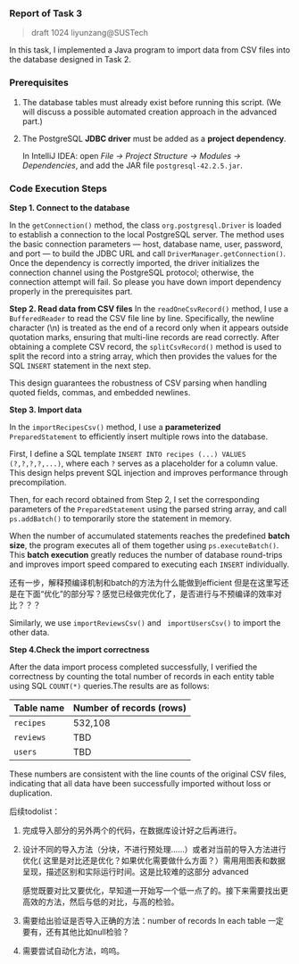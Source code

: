 ### **Report of Task 3**

> draft 1024 liyunzang@SUSTech

In this task, I implemented a Java program to import data from CSV files into the database designed in Task 2.

### **Prerequisites**

1. The database tables must already exist before running this script. (We will discuss a possible automated creation approach in the advanced part.)

2. The PostgreSQL **JDBC driver** must be added as a **project dependency**.

   In IntelliJ IDEA: open *File → Project Structure → Modules → Dependencies*, and add the JAR file `postgresql-42.2.5.jar`.

### Code Execution Steps

**Step 1. Connect to the database**

In the `getConnection()` method, the class `org.postgresql.Driver` is loaded to establish a connection to the local PostgreSQL server.
The method uses the basic connection parameters — host, database name, user, password, and port — to build the JDBC URL and call `DriverManager.getConnection()`.
Once the dependency is correctly imported, the driver initializes the connection channel using the PostgreSQL protocol; otherwise, the connection attempt will fail. So please you have down import dependency properly in the prerequisites part.

**Step 2. Read data from CSV files**
 In the `readOneCsvRecord()` method, I use a `BufferedReader` to read the CSV file line by line. Specifically, the newline character (\n) is treated as the end of a record only when it appears outside quotation marks, ensuring that multi-line records are read correctly.
 After obtaining a complete CSV record, the `splitCsvRecord()` method is used to split the record into a string array, which then provides the values for the SQL `INSERT` statement in the next step.

This design guarantees the robustness of CSV parsing when handling quoted fields, commas, and embedded newlines.

**Step 3. Import data**

In the `importRecipesCsv()` method, I use a **parameterized** `PreparedStatement` to efficiently insert multiple rows into the database.

First, I define a SQL template `INSERT INTO recipes (...) VALUES (?,?,?,?,...)`, where each `?` serves as a placeholder for a column value. This design helps prevent SQL injection and improves performance through precompilation.

Then, for each record obtained from Step 2, I set the corresponding parameters of the `PreparedStatement` using the parsed string array, and call `ps.addBatch()` to temporarily store the statement in memory.

When the number of accumulated statements reaches the predefined **batch size**, the program executes all of them together using `ps.executeBatch()`. This **batch execution** greatly reduces the number of database round-trips and improves import speed compared to executing each `INSERT` individually.

还有一步，解释预编译机制和batch的方法为什么能做到efficient 但是在这里写还是在下面“优化”的部分写？感觉已经做完优化了，是否进行与不预编译的效率对比？？？

Similarly, we use `importReviewsCsv()` and ` importUsersCsv()` to import the other data.

**Step 4.Check the import correctness**

After the data import process completed successfully, I verified the correctness by counting the total number of records in each entity table using SQL `COUNT(*)` queries.The results are as follows:

| Table name | Number of records (rows) |
| ---------- | ------------------------ |
| `recipes`  | 532,108                  |
| `reviews`  | TBD                      |
| `users`    | TBD                      |

These numbers are consistent with the line counts of the original CSV files, indicating that all data have been successfully imported without loss or duplication.









后续todolist：

1. 完成导入部分的另外两个的代码，在数据库设计好之后再进行。

2. 设计不同的导入方法（分块，不进行预处理……）或者对当前的导入方法进行优化( 这里是对比还是优化？如果优化需要做什么方面？）需用用图表和数据呈现，描述区别和实际运行时间。这是比较难的这部分 advanced

   感觉既要对比又要优化，早知道一开始写一个低一点了的。接下来需要找出更高效的方法，然后与低的对比，与高的检验。

3. 需要给出验证是否导入正确的方法：number of records In each table 一定要有，还有其他比如null检验？

4. 需要尝试自动化方法，呜呜。







